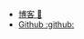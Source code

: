 <!-- _navbar.md -->

- [博客 :rocket:](http://www.linyiyuan.top/)
- [Github :github:](https://github.com/linyiyuan)
